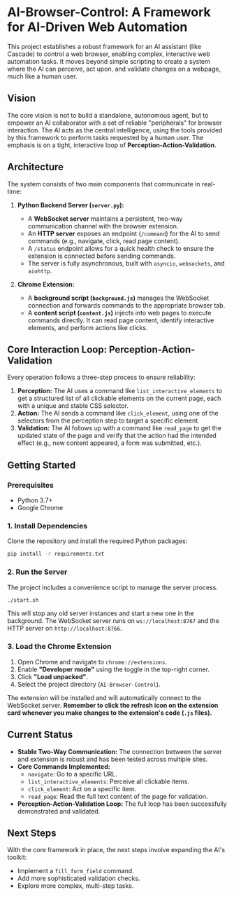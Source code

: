 # AI-Browser-Control: A Framework for AI-Driven Web Automation

This project establishes a robust framework for an AI assistant (like Cascade) to control a web browser, enabling complex, interactive web automation tasks. It moves beyond simple scripting to create a system where the AI can perceive, act upon, and validate changes on a webpage, much like a human user.

## Vision

The core vision is not to build a standalone, autonomous agent, but to empower an AI collaborator with a set of reliable "peripherals" for browser interaction. The AI acts as the central intelligence, using the tools provided by this framework to perform tasks requested by a human user. The emphasis is on a tight, interactive loop of **Perception-Action-Validation**.

## Architecture

The system consists of two main components that communicate in real-time:

1.  **Python Backend Server (`server.py`):**
    *   A **WebSocket server** maintains a persistent, two-way communication channel with the browser extension.
    *   An **HTTP server** exposes an endpoint (`/command`) for the AI to send commands (e.g., navigate, click, read page content).
    *   A `/status` endpoint allows for a quick health check to ensure the extension is connected before sending commands.
    *   The server is fully asynchronous, built with `asyncio`, `websockets`, and `aiohttp`.

2.  **Chrome Extension:**
    *   A **background script (`background.js`)** manages the WebSocket connection and forwards commands to the appropriate browser tab.
    *   A **content script (`content.js`)** injects into web pages to execute commands directly. It can read page content, identify interactive elements, and perform actions like clicks.

## Core Interaction Loop: Perception-Action-Validation

Every operation follows a three-step process to ensure reliability:

1.  **Perception:** The AI uses a command like `list_interactive_elements` to get a structured list of all clickable elements on the current page, each with a unique and stable CSS selector.
2.  **Action:** The AI sends a command like `click_element`, using one of the selectors from the perception step to target a specific element.
3.  **Validation:** The AI follows up with a command like `read_page` to get the updated state of the page and verify that the action had the intended effect (e.g., new content appeared, a form was submitted, etc.).

## Getting Started

### Prerequisites

*   Python 3.7+
*   Google Chrome

### 1. Install Dependencies

Clone the repository and install the required Python packages:

```bash
pip install -r requirements.txt
```

### 2. Run the Server

The project includes a convenience script to manage the server process.

```bash
./start.sh
```

This will stop any old server instances and start a new one in the background. The WebSocket server runs on `ws://localhost:8767` and the HTTP server on `http://localhost:8766`.

### 3. Load the Chrome Extension

1.  Open Chrome and navigate to `chrome://extensions`.
2.  Enable **"Developer mode"** using the toggle in the top-right corner.
3.  Click **"Load unpacked"**.
4.  Select the project directory (`AI-Browser-Control`).

The extension will be installed and will automatically connect to the WebSocket server. **Remember to click the refresh icon on the extension card whenever you make changes to the extension's code (`.js` files).**

## Current Status

*   **Stable Two-Way Communication:** The connection between the server and extension is robust and has been tested across multiple sites.
*   **Core Commands Implemented:**
    *   `navigate`: Go to a specific URL.
    *   `list_interactive_elements`: Perceive all clickable items.
    *   `click_element`: Act on a specific item.
    *   `read_page`: Read the full text content of the page for validation.
*   **Perception-Action-Validation Loop:** The full loop has been successfully demonstrated and validated.

## Next Steps

With the core framework in place, the next steps involve expanding the AI's toolkit:

*   Implement a `fill_form_field` command.
*   Add more sophisticated validation checks.
*   Explore more complex, multi-step tasks.
